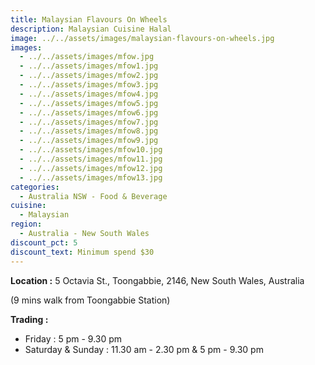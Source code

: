 ```yaml
---
title: Malaysian Flavours On Wheels
description: Malaysian Cuisine Halal
image: ../../assets/images/malaysian-flavours-on-wheels.jpg
images:
  - ../../assets/images/mfow.jpg
  - ../../assets/images/mfow1.jpg
  - ../../assets/images/mfow2.jpg
  - ../../assets/images/mfow3.jpg
  - ../../assets/images/mfow4.jpg
  - ../../assets/images/mfow5.jpg
  - ../../assets/images/mfow6.jpg
  - ../../assets/images/mfow7.jpg
  - ../../assets/images/mfow8.jpg
  - ../../assets/images/mfow9.jpg
  - ../../assets/images/mfow10.jpg
  - ../../assets/images/mfow11.jpg
  - ../../assets/images/mfow12.jpg
  - ../../assets/images/mfow13.jpg
categories:
  - Australia NSW - Food & Beverage
cuisine:
  - Malaysian
region:
  - Australia - New South Wales
discount_pct: 5
discount_text: Minimum spend $30
---
```

**Location :** 5 Octavia St., Toongabbie, 2146, New South Wales, Australia

(9 mins walk from Toongabbie Station)

**Trading :**

* Friday : 5 pm - 9.30 pm
* Saturday & Sunday : 11.30 am - 2.30 pm & 5 pm - 9.30 pm
